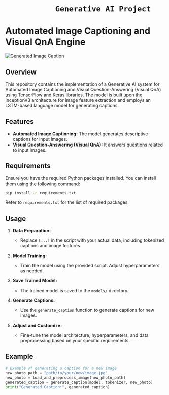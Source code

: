# ```            Generative AI Project            ```

#  Automated Image Captioning and Visual QnA Engine

![Generated Image Caption](generated_image.jpg)

## Overview

This repository contains the implementation of a Generative AI system for Automated Image Captioning and Visual Question-Answering (Visual QnA) using TensorFlow and Keras libraries. The model is built upon the InceptionV3 architecture for image feature extraction and employs an LSTM-based language model for generating captions.

## Features

- **Automated Image Captioning:** The model generates descriptive captions for input images.
- **Visual Question-Answering (Visual QnA):** It answers questions related to input images.

## Requirements

Ensure you have the required Python packages installed. You can install them using the following command:

```bash
pip install -r requirements.txt
```

Refer to `requirements.txt` for the list of required packages.

## Usage

1. **Data Preparation:**
   - Replace `[...]` in the script with your actual data, including tokenized captions and image features.

2. **Model Training:**
   - Train the model using the provided script. Adjust hyperparameters as needed.

3. **Save Trained Model:**
   - The trained model is saved to the `models/` directory.

4. **Generate Captions:**
   - Use the `generate_caption` function to generate captions for new images.

5. **Adjust and Customize:**
   - Fine-tune the model architecture, hyperparameters, and data preprocessing based on your specific requirements.

## Example

```python
# Example of generating a caption for a new image
new_photo_path = "path/to/your/new/image.jpg"
new_photo = load_and_preprocess_image(new_photo_path)
generated_caption = generate_caption(model, tokenizer, new_photo)
print("Generated Caption:", generated_caption)
```

